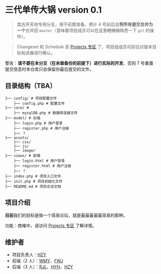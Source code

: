 # 三代单传大锅 version 0.1

> 盘古开天地专用分支，用于前期准备。预计 4 号前后会**将所有提交合并为一个**合并回 `master`（意味着项目成员可以在这里~~瞎搞搞~~熟悉一下 `git` 的操作）。

> Changeset 和 Schedule 丢 [Projects 专区](https://github.com/bobby285271/SoCoding2019-forum/projects/1) 了。项目组成员可前往对版本目标和进展进行确认。

警告：**请不要在本分支（在未做备份的前提下）进行实际的开发**，否则 7 号重置提交信息时本仓库只会保留你最后提交的文件。

## 目录结构（TBA）

```
├── config/ # 项目配置文件
	├── config.php # 配置文件
├── core/ # 
	├── mysqlDB.php # 数据库连接文件
├── model/ # 后端
	├── login.php # 用户登录
	├── register.php # 用户注册
	├── ？
├── assets/
	├── css/
	├── js/
	├── image/
├── views/ # 前端  
	├── login.html # 用户登录
	├── register.html # 用户注册
	├── ？
├── index.php # 项目入口文件
├── init.php # 项目初始化文件
├── README.md # 项目总览文档
```

## 项目介绍

**目前**我们的目标是做一个简易论坛，就是最最最最最简易的那种。

功能：商榷中，请访问 [Projects 专区](https://github.com/bobby285271/SoCoding2019-forum/projects/1) 了解详情。

## 维护者

* 项目负责人：[HZY](https://github.com/Quantum-Revolution)
* 前端（2 人）：[WMY](https://github.com/greatmove)、[FWJ](https://github.com/Feng-Wenjun)
* 后端（3 人）：[RJL](https://github.com/bobby285271)、[HYH](https://github.com/Meta-phy)、[HZY](https://github.com/Quantum-Revolution)

